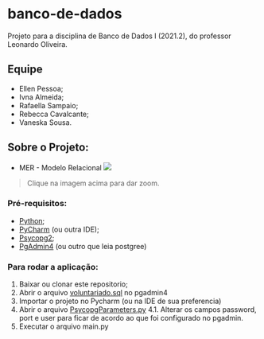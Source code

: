 # banco-de-dados
Projeto para a disciplina de Banco de Dados I (2021.2), do professor Leonardo Oliveira.

## Equipe
- Ellen Pessoa;
- Ivna Almeida;
- Rafaella Sampaio;
- Rebecca Cavalcante;
- Vaneska Sousa.

## Sobre o Projeto:

* MER - Modelo Relacional
![](https://i.imgur.com/BEUvB4a.png)
> Clique na imagem acima para dar zoom.

### Pré-requisitos:
- [Python](https://www.python.org/downloads/);
- [PyCharm](https://www.jetbrains.com/pt-br/pycharm/download/) (ou outra IDE);
- [Psycopg2](https://kb.objectrocket.com/postgresql/how-to-install-psycopg2-in-windows-1460);
- [PgAdmin4](https://www.pgadmin.org/download/) (ou outro que leia postgree)

### Para rodar a aplicação:
1. Baixar ou clonar este repositorio;
2. Abrir o arquivo [voluntariado.sql](https://github.com/Rafaellarsa/banco-de-dados/blob/master/database/voluntariado) no pgadmin4
3. Importar o projeto no Pycharm (ou na IDE de sua preferencia)
4. Abrir o arquivo [PsycopgParameters.py](https://github.com/Rafaellarsa/banco-de-dados/blob/master/PsycopgParameters.py)
    4.1. Alterar os campos password, port e user para ficar de acordo ao que foi configurado no pgadmin.
6. Executar o arquivo main.py
